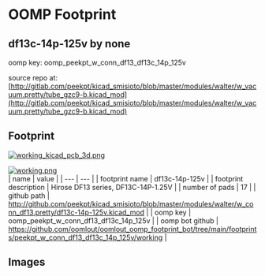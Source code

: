 # OOMP Footprint  
## df13c-14p-125v  by none  
  
oomp key: oomp_peekpt_w_conn_df13_df13c_14p_125v  
  
source repo at: [http://gitlab.com/peekpt/kicad_smisioto/blob/master/modules/walter/w_vacuum.pretty/tube_gzc9-b.kicad_mod](http://gitlab.com/peekpt/kicad_smisioto/blob/master/modules/walter/w_vacuum.pretty/tube_gzc9-b.kicad_mod)  
## Footprint  
  
[![working_kicad_pcb_3d.png](working_kicad_pcb_3d_600.png)](working_kicad_pcb_3d.png)  
  
[![working.png](working_600.png)](working.png)  
| name | value | 
| --- | --- | 
| footprint name | df13c-14p-125v | 
| footprint description | Hirose DF13 series, DF13C-14P-1.25V | 
| number of pads | 17 | 
| github path | http://github.com/peekpt/kicad_smisioto/blob/master/modules/walter/w_conn_df13.pretty/df13c-14p-125v.kicad_mod | 
| oomp key | oomp_peekpt_w_conn_df13_df13c_14p_125v | 
| oomp bot github | https://github.com/oomlout/oomlout_oomp_footprint_bot/tree/main/footprints/peekpt_w_conn_df13_df13c_14p_125v/working | 
## Images  
